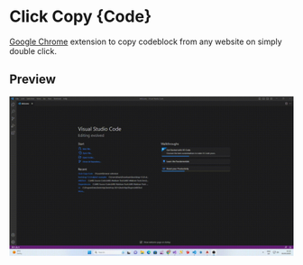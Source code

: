 # Click Copy {Code}

[Google Chrome](https://chrome.google.com/webstore/detail/click-copy-%7Bcode%7D/kjbnobdekbdpankopjnpjklfgklhcjeo) extension to copy codeblock from any website on simply double click. 

## Preview

![Preview of how plugin works](preview.gif)